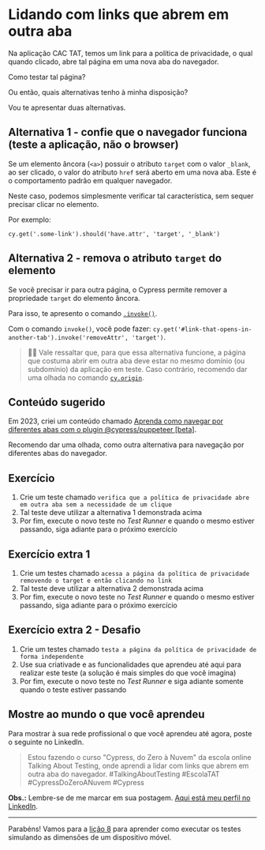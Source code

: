 # Lidando com links que abrem em outra aba

Na aplicação CAC TAT, temos um link para a política de privacidade, o qual quando clicado, abre tal página em uma nova aba do navegador.

Como testar tal página?

Ou então, quais alternativas tenho à minha disposição?

Vou te apresentar duas alternativas.

## Alternativa 1 - confie que o navegador funciona (teste a aplicação, não o browser)

Se um elemento âncora (`<a>`) possuir o atributo `target` com o valor `_blank`, ao ser clicado, o valor do atributo `href` será aberto em uma nova aba. Este é o comportamento padrão em qualquer navegador.

Neste caso, podemos simplesmente verificar tal característica, sem sequer precisar clicar no elemento.

Por exemplo:

`cy.get('.some-link').should('have.attr', 'target', '_blank')`

## Alternativa 2 - remova o atributo `target` do elemento

Se você precisar ir para outra página, o Cypress permite remover a propriedade `target` do elemento âncora.

Para isso, te apresento o comando [`.invoke()`](https://docs.cypress.io/api/commands/invoke).

Com o comando `invoke()`, você pode fazer: `cy.get('#link-that-opens-in-another-tab').invoke('removeAttr', 'target')`.

> 👨‍🏫 Vale ressaltar que, para que essa alternativa funcione, a página que costuma abrir em outra aba deve estar no mesmo domínio (ou subdomínio) da aplicação em teste. Caso contrário, recomendo dar uma olhada no comando [`cy.origin`](https://docs.cypress.io/api/commands/origin).

## Conteúdo sugerido

Em 2023, criei um conteúdo chamado [Aprenda como navegar por diferentes abas com o plugin @cypress/puppeteer [beta]](https://youtu.be/ODLNP85NQOY?si=PMMZeNYoKcANrCM4).

Recomendo dar uma olhada, como outra alternativa para navegação por diferentes abas do navegador.

## Exercício

1. Crie um teste chamado `verifica que a política de privacidade abre em outra aba sem a necessidade de um clique`
2. Tal teste deve utilizar a alternativa 1 demonstrada acima
3. Por fim, execute o novo teste no _Test Runner_ e quando o mesmo estiver passando, siga adiante para o próximo exercício

## Exercício extra 1

1. Crie um testes chamado `acessa a página da política de privacidade removendo o target e então clicando no link`
2. Tal teste deve utilizar a alternativa 2 demonstrada acima
3. Por fim, execute o novo teste no _Test Runner_ e quando o mesmo estiver passando, siga adiante para o próximo exercício

## Exercício extra 2 - Desafio

1. Crie um testes chamado `testa a página da política de privacidade de forma independente`
2. Use sua criativade e as funcionalidades que aprendeu até aqui para realizar este teste (a solução é mais simples do que você imagina)
3. Por fim, execute o novo teste no _Test Runner_ e siga adiante somente quando o teste estiver passando

## Mostre ao mundo o que você aprendeu

Para mostrar à sua rede profissional o que você aprendeu até agora, poste o seguinte no LinkedIn.

> Estou fazendo o curso "Cypress, do Zero à Nuvem" da escola online Talking About Testing, onde aprendi a lidar com links que abrem em outra aba do navegador. #TalkingAboutTesting #EscolaTAT #CypressDoZeroANuvem #Cypress

**Obs.:** Lembre-se de me marcar em sua postagem. [Aqui está meu perfil no LinkedIn](https://www.linkedin.com/in/walmyr-lima-e-silva-filho).

___

Parabéns! Vamos para a [lição 8](./08.md) para aprender como executar os testes simulando as dimensões de um dispositivo móvel.
